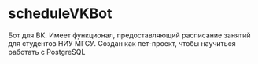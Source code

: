 # scheduleVKBot

Бот для ВК. Имеет функционал, предоставляющий расписание занятий для студентов НИУ МГСУ. 
Создан как пет-проект, чтобы научиться работать с PostgreSQL 
